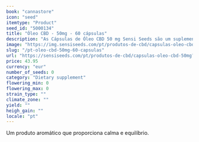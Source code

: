 ```yaml
---
book: "cannastore"
icon: "seed"
itemtype: "Product"
seed_id: "5000134"
title: "Óleo CBD - 50mg - 60 cápsulas"
description: "As Cápsulas de Óleo CBD 50 mg Sensi Seeds são um suplemento alimentar à base de canabidiol, um componente natural da Cannabis sativa L. Suave e eficaz"
image: "https://img.sensiseeds.com/pt/produtos-de-cbd/capsulas-oleo-cbd-50mg-image.png"
slug: "/pt-oleo-cbd-50mg-60-capsulas"
url: "https://sensiseeds.com/pt/produtos-de-cbd/capsulas-oleo-cbd-50mg?a_aid=cannastore"
price: 43.95
currency: "eur"
number_of_seeds: 0
category: "Dietary supplement"
flowering_min: 0
flowering_max: 0
strain_type: ""
climate_zone: ""
yield: ""
heigh_gain: ""
locale: "pt"
---
```

Um produto aromático que proporciona calma e equilíbrio.
